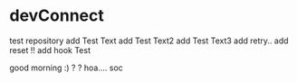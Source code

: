 # devConnect
test repository
add Test Text
add Test Text2
add Test Text3
add retry..
add reset !!
add hook Test

good morning :) ?
?
hoa....
soc

